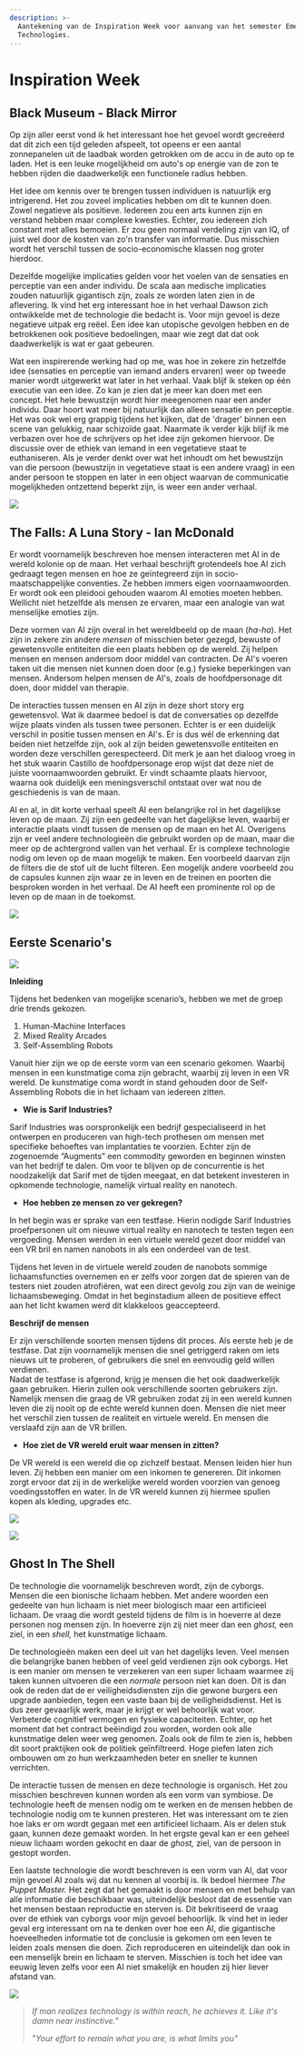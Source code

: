 ```yaml
---
description: >-
  Aantekening van de Inspiration Week voor aanvang van het semester Emerging
  Technologies.
---
```


# Inspiration Week

## Black Museum - Black Mirror

Op zijn aller eerst vond ik het interessant hoe het gevoel wordt gecreëerd dat dit zich een tijd geleden afspeelt, tot opeens er een aantal zonnepanelen uit de laadbak worden getrokken om de accu in de auto op te laden. Het is een leuke mogelijkheid om auto's op energie van de zon te hebben rijden die daadwerkelijk een functionele radius hebben. 

Het idee om kennis over te brengen tussen individuen is natuurlijk erg intrigerend. Het zou zoveel implicaties hebben om dit te kunnen doen. Zowel negatieve als positieve. Iedereen zou een arts kunnen zijn en verstand hebben maar complexe kwesties. Echter, zou iedereen zich constant met alles bemoeien. Er zou geen normaal verdeling zijn van IQ, of juist wel door de kosten van zo'n transfer van informatie. Dus misschien wordt het verschil tussen de socio-economische klassen nog groter hierdoor. 

Dezelfde mogelijke implicaties gelden voor het voelen van de sensaties en perceptie van een ander individu. De scala aan medische implicaties zouden natuurlijk gigantisch zijn, zoals ze worden laten zien in de aflevering. Ik vind het erg interessant hoe in het verhaal Dawson zich ontwikkelde met de technologie die bedacht is. Voor mijn gevoel is deze negatieve uitpak erg reëel. Een idee kan utopische gevolgen hebben en de betrokkenen ook positieve bedoelingen, maar wie zegt dat dat ook daadwerkelijk is wat er gaat gebeuren.

Wat een inspirerende werking had op me, was hoe in zekere zin hetzelfde idee \(sensaties en perceptie van iemand anders ervaren\) weer op tweede manier wordt uitgewerkt wat later in het verhaal. Vaak blijf ik steken op één executie van een idee. Zo kan je zien dat je meer kan doen met een concept. Het hele bewustzijn wordt hier meegenomen naar een ander individu. Daar hoort wat meer bij natuurlijk dan alleen sensatie en perceptie. Het was ook wel erg grappig tijdens het kijken, dat de 'drager' binnen een scene van gelukkig, naar schizoïde gaat. Naarmate ik verder kijk blijf ik me verbazen over hoe de schrijvers op het idee zijn gekomen hiervoor. De discussie over de ethiek van iemand in een vegetatieve staat te euthaniseren. Als je verder denkt over wat het inhoudt om het bewustzijn van die persoon \(bewustzijn in vegetatieve staat is een andere vraag\) in een ander persoon te stoppen en later in een object waarvan de communicatie mogelijkheden ontzettend beperkt zijn, is weer een ander verhaal. 

![](.gitbook/assets/blackmirror-top-image.jpg)

## The Falls: A Luna Story - Ian McDonald

Er wordt voornamelijk beschreven hoe mensen interacteren met AI in de wereld kolonie op de maan. Het verhaal beschrijft grotendeels hoe AI zich gedraagt tegen mensen en hoe ze geïntegreerd zijn in socio-maatschappelijke conventies. Ze hebben immers eigen voornaamwoorden. Er wordt ook een pleidooi gehouden waarom AI emoties moeten hebben. Wellicht niet hetzelfde als mensen ze ervaren, maar een analogie van wat menselijke emoties zijn. 

Deze vormen van AI zijn overal in het wereldbeeld op de maan \(_ha-ha_\). Het zijn in zekere zin andere _mensen_ of misschien beter gezegd, bewuste of gewetensvolle entiteiten die een plaats hebben op de wereld. Zij helpen mensen en mensen andersom door middel van contracten. De AI's voeren taken uit die mensen niet kunnen doen door \(e.g.\) fysieke beperkingen van mensen. Andersom helpen mensen de AI's, zoals de hoofdpersonage dit doen, door middel van therapie. 

De interacties tussen mensen en AI zijn in deze short story erg gewetensvol. Wat ik daarmee bedoel is dat de conversaties op dezelfde wijze plaats vinden als tussen twee personen. Echter is er een duidelijk verschil in positie tussen mensen en AI's. Er is dus wél de erkenning dat beiden niet hetzelfde zijn, ook al zijn beiden gewetensvolle entiteiten en worden deze verschillen gerespecteerd. Dit merk je aan het dialoog vroeg in het stuk waarin Castillo de hoofdpersonage erop wijst dat deze niet de juiste voornaamwoorden gebruikt. Er vindt schaamte plaats hiervoor, waarna ook duidelijk een meningsverschil ontstaat over wat nou de geschiedenis is van de maan.

Al en al, in dit korte verhaal speelt AI een belangrijke rol in het dagelijkse leven op de maan. Zij zijn een gedeelte van het dagelijkse leven, waarbij er interactie plaats vindt tussen de mensen op de maan en het AI. Overigens zijn er veel andere technologieën die gebruikt worden op de maan, maar die meer op de achtergrond vallen van het verhaal. Er is complexe technologie nodig om leven op de maan mogelijk te maken. Een voorbeeld daarvan zijn de filters die de stof uit de lucht filteren. Een mogelijk andere voorbeeld zou de capsules kunnen zijn waar ze in leven en de treinen en poorten die besproken worden in het verhaal. De AI heeft een prominente rol op de leven op de maan in de toekomst.  

![](.gitbook/assets/81dudco9mrl.jpg)

## Eerste Scenario's 

![](.gitbook/assets/20180905_151637.jpg)

**Inleiding**

Tijdens het bedenken van mogelijke scenario’s, hebben we met de groep drie trends gekozen.

1. Human-Machine Interfaces
2. Mixed Reality Arcades
3. Self-Assembling Robots

Vanuit hier zijn we op de eerste vorm van een scenario gekomen. Waarbij mensen in een kunstmatige coma zijn gebracht, waarbij zij leven in een VR wereld. De kunstmatige coma wordt in stand gehouden door de Self-Assembling Robots die in het lichaam van iedereen zitten.

* **Wie is Sarif Industries?**

Sarif Industries was oorspronkelijk een bedrijf gespecialiseerd in het ontwerpen en produceren van high-tech prothesen om mensen met specifieke behoeftes van implantaties te voorzien. Echter zijn de zogenoemde “Augments” een commodity geworden en beginnen winsten van het bedrijf te dalen. Om voor te blijven op de concurrentie is het noodzakelijk dat Sarif met de tijden meegaat, en dat betekent investeren in opkomende technologie, namelijk virtual reality en nanotech.

* **Hoe hebben ze mensen zo ver gekregen?**

In het begin was er sprake van een testfase. Hierin nodigde Sarif Industries proefpersonen uit om nieuwe virtual reality en nanotech te testen tegen een vergoeding. Mensen werden in een virtuele wereld gezet door middel van een VR bril en namen nanobots in als een onderdeel van de test.

Tijdens het leven in de virtuele wereld zouden de nanobots sommige lichaamsfuncties overnemen en er zelfs voor zorgen dat de spieren van de testers niet zouden atrofiëren, wat een direct gevolg zou zijn van de weinige lichaamsbeweging. Omdat in het beginstadium alleen de positieve effect aan het licht kwamen werd dit klakkeloos geaccepteerd.

**Beschrijf de mensen**

Er zijn verschillende soorten mensen tijdens dit proces. Als eerste heb je de testfase. Dat zijn voornamelijk mensen die snel getriggerd raken om iets nieuws uit te proberen, of gebruikers die snel en eenvoudig geld willen verdienen.  
Nadat de testfase is afgerond, krijg je mensen die het ook daadwerkelijk gaan gebruiken. Hierin zullen ook verschillende soorten gebruikers zijn. Namelijk mensen die graag de VR gebruiken zodat zij in een wereld kunnen leven die zij nooit op de echte wereld kunnen doen. Mensen die niet meer het verschil zien tussen de realiteit en virtuele wereld. En mensen die verslaafd zijn aan de VR brillen.

* **Hoe ziet de VR wereld eruit waar mensen in zitten?**

De VR wereld is een wereld die op zichzelf bestaat. Mensen leiden hier hun leven. Zij hebben een manier om een inkomen te genereren. Dit inkomen zorgt ervoor dat zij in de werkelijke wereld worden voorzien van genoeg voedingsstoffen en water.  In de VR wereld kunnen zij hiermee spullen kopen als kleding, upgrades etc.  


![](.gitbook/assets/20180905_151722%20%282%29.jpg)

![](.gitbook/assets/20180905_144803.jpg)

## Ghost In The Shell

De technologie die voornamelijk beschreven wordt, zijn de cyborgs. Mensen die een bionische lichaam hebben. Met andere woorden een gedeelte van hun lichaam is niet meer biologisch maar een artificieel lichaam. De vraag die wordt gesteld tijdens de film is in hoeverre al deze personen nog mensen zijn. In hoeverre zijn zij niet meer dan een _ghost,_ een ziel, in een _shell,_ het kunstmatige lichaam. 

De technologieën maken een deel uit van het dagelijks leven. Veel mensen die belangrijke banen hebben of veel geld verdienen zijn ook cyborgs. Het is een manier om mensen te verzekeren van een super lichaam waarmee zij taken kunnen uitvoeren die een _normale_ persoon niet kan doen. Dit is dan ook de reden dat de er veiligheidsdiensten zijn die gewone burgers een upgrade aanbieden, tegen een vaste baan bij de veiligheidsdienst. Het is dus zeer gevaarlijk werk, maar je krijgt er wel behoorlijk wat voor. Verbeterde cognitief vermogen en fysieke capaciteiten. Echter, op het moment dat het contract beëindigd zou worden, worden ook alle kunstmatige delen weer weg genomen. Zoals ook de film te zien is, hebben dit soort praktijken ook de politiek geïnfiltreerd. Hoge piefen laten zich ombouwen om zo hun werkzaamheden beter en sneller te kunnen verrichten.  

De interactie tussen de mensen en deze technologie is organisch. Het zou misschien beschreven kunnen worden als een vorm van symbiose. De technologie heeft de mensen nodig om te werken en de mensen hebben de technologie nodig om te kunnen presteren. Het was interessant om te zien hoe laks er om wordt gegaan met een artificieel lichaam. Als er delen stuk gaan, kunnen deze gemaakt worden. In het ergste geval kan er een geheel nieuw lichaam worden gekocht en daar de _ghost,_ ziel, van de persoon in gestopt worden. 

Een laatste technologie die wordt beschreven is een vorm van AI, dat voor mijn gevoel AI zoals wij dat nu kennen al voorbij is. Ik bedoel hiermee _The Puppet Master._ Het zegt dat het gemaakt is door mensen en met behulp van alle informatie die beschikbaar was, uiteindelijk besloot dat de essentie van het mensen bestaan reproductie en sterven is. Dit bekritiseerd de vraag over de ethiek van cyborgs voor mijn gevoel behoorlijk.  Ik vind het in ieder geval erg interessant om na te denken over hoe een AI, die gigantische hoeveelheden informatie tot de conclusie is gekomen om een leven te leiden zoals mensen die doen. Zich reproduceren en uiteindelijk dan ook in een menselijk brein en lichaam te sterven. Misschien is toch het idee van eeuwig leven zelfs voor een AI niet smakelijk en houden zij hier liever afstand van. 

![](.gitbook/assets/capture%20%281%29.JPG)

> _If man realizes technology is within reach, he achieves it. Like it's damn near instinctive."_
>
> "_Your effort to remain what you are, is what limits you"_




